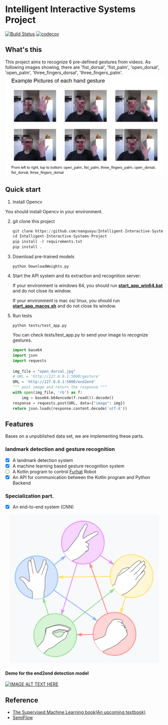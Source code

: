 

# Intelligent Interactive Systems Project

[![Build Status](https://travis-ci.com/nanguoyu/Intelligent-Interactive-Systems-Project.svg?branch=master)](https://travis-ci.com/nanguoyu/Intelligent-Interactive-Systems-Project)
[![codecov](https://codecov.io/gh/nanguoyu/Intelligent-Interactive-Systems-Project/branch/master/graph/badge.svg)](https://codecov.io/gh/nanguoyu/Intelligent-Interactive-Systems-Project)



## What's this
This project aims to recognize 6 pre-defined gestures from videos.
As following images showing, there are 'fist_dorsal', 'fist_palm', 'open_dorsal', 'open_palm', 'three_fingers_dorsal', 'three_fingers_palm'.
![](.github/IIS_Project_gestures_example.png)

## Quick start
1. Install Opencv

 You should install Opencv in your environment.

2. git clone this project 

    ``` Python 
    git clone https://github.com/nanguoyu/Intelligent-Interactive-Systems-Project.git
    cd Intelligent-Interactive-Systems-Project
    pip install -r requirements.txt
    pip install .
    ```

3. Download pre-trained models
    ```
    python DownloadWeights.py
    ```

3. Start the API system and its extraction and recognition server:

    If your environment is windows 64, you should run [**start_app_win64.bat**](start_app_win64.bat) and do not close its window.
    
    If your environment is mac os/ linux, you should run [**start_app_macos.sh**](start_app_macos.sh) and do not close its window.

4. Run tests
    ```
    python tests/test_app.py
    ```
   You can check tests/test_app.py to send your image 
   to recognize gestures.
   
   ``` Python
   import base64
   import json
   import requests
   
   img_file = "open_dorsal.jpg"
   # URL = 'http://127.0.0.1:5000/gesture'
   URL = 'http://127.0.0.1:5000/end2end'
   """ post image and return the response """
   with open(img_file, 'rb') as f:
       img = base64.b64encode(f.read()).decode()
   response = requests.post(URL, data={"image": img})
   return json.loads(response.content.decode('utf-8'))
   ```


## Features
Bases on a unpublished data set, we are implementing these parts.
### landmark detection and gesture recognition
- [x] A landmark detection system
- [x] A machine learning based gesture recognition system
- [ ] A Kotlin program to control [Furhat](https://furhatrobotics.com/) Robot
- [x] An API for communication between the Kotlin program and Python Backend

### Specialization part.
- [x] An end-to-end system (CNN) 

<div align="center">
    <img src=".github/rule.png">
</div>


#### Demo for the end2end detection model
[![IMAGE ALT TEXT HERE](http://img.youtube.com/vi/I9NC9vfVFQM/0.jpg)](https://www.youtube.com/watch?v=I9NC9vfVFQM)


## Reference
- [The Supervised Machine Learning book(An upcoming textbook)](http://smlbook.org/)
- [SemiFlow](https://github.com/nanguoyu/SemiFlow)
